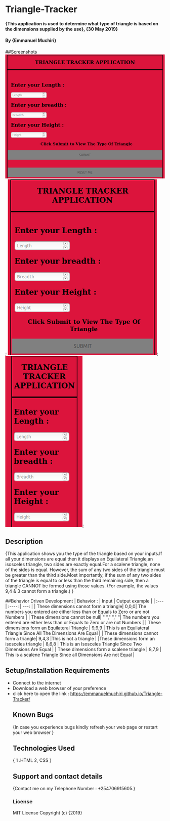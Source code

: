 # Triangle-Tracker

#### {This application is used to determine what type of triangle is based on the dimensions supplied by the use}, {30 May 2019}

#### By **{Emmanuel Muchiri}**

##Screenshots
![Large Device](images/large-screen.png);
![Medium Device](images/medium_device.png);
![Small Device](images/small_device.png);

## Description

{This application shows you the type of the triangle based on your inputs.If all your dimensions are equal then it displays an Equilateral Triangle,an isosceles triangle, two sides are exactly equal.For a scalene triangle, none of the sides is equal. However, the sum of any two sides of the triangle must be greater than the third side.Most importantly, if the sum of any two sides of the triangle is equal to or less than the third remaining side, then a triangle CANNOT be formed using those values. (For example, the values 9,4 & 3 cannot form a triangle.)  }

##Behavior Driven Development
| Behavior :      | Input | Output example     |
| :---        |    :----:   |          ---: |
| These dimensions cannot form a triangle| 0,0,0| The numbers you entered are either less than or Equals to Zero or are not Numbers   |
| These dimensions cannot be null| " "," "," "| The numbers you entered are either less than or Equals to Zero or are not Numbers      |
| These dimensions form an Equilateral Triangle      | 9,9,9 | This is an Equilateral Triangle Since All The Dimensions Are Equal     |
| These dimensions cannot form a triangle|    9,4,3 |This is not a triangle |
|These dimensions form an isosceles triangle      | 8,6,8       | This is an Isosceles Triangle Since Two Dimensions Are Equal  |
| These dimensions form a scalene triangle   | 8,7,9        | This is a scalene Triangle Since all Dimensions Are not Equal      |

## Setup/Installation Requirements

-   Connect to the internet
-   Download a web browser of your preference
-   click here to open the link : <https://emmanuelmuchiri.github.io/Triangle-Tracker/>
    ## Known Bugs
    {In case you experience bugs kindly refresh your web page or restart your web browser }
    ## Technologies Used
    { 1 .HTML
      2, CSS }
    ## Support and contact details
    {Contact me on my Telephone Number : +254706915605.}
    ### License
    MIT License
    Copyright (c) {2019}
